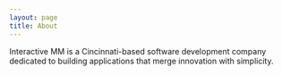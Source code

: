 ```yaml
---
layout: page
title: About
---
```

Interactive MM is a Cincinnati-based software development company dedicated to building applications that merge innovation with simplicity.
